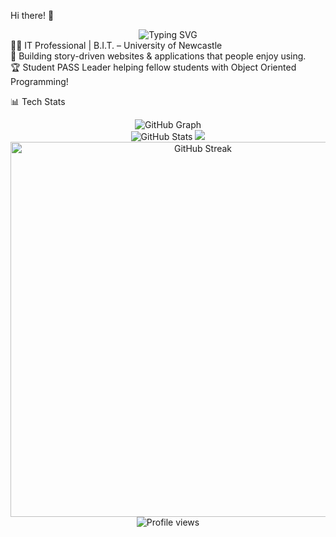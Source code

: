 Hi there! 👋 <br>

<div align="center">
  <img src="https://readme-typing-svg.herokuapp.com?font=Righteous&pause=1000&color=f3a127&center=true&vCenter=true&width=435&lines=Front-end+Developer+%26+UI%2FUX+Designer;Full-Stack+Developer;Problem+Solver+%26+Fast+Learner" alt="Typing SVG" />
</div>
👨‍💻 IT Professional | B.I.T. – University of Newcastle
<br>
🎯 Building story-driven websites & applications that people enjoy using. <br>
🏆 Student PASS Leader helping fellow students with Object Oriented Programming!


📊 Tech Stats
<div align="center">
  <img src="http://github-profile-summary-cards.vercel.app/api/cards/profile-details?username=LinVulpes&theme=gruvbox" alt="GitHub Graph">
</div>


<div align="center">
  <img src="https://awesome-github-stats.azurewebsites.net/user-stats/LINVULPES?cardType=github&theme=gruvbox&preferLogin=false&Ring=fe8019&Text=FFFFFF&Title=FABD2F&Border=282828&Background=DD272700" alt="GitHub Stats" />
  <img src="http://github-profile-summary-cards.vercel.app/api/cards/repos-per-language?username=LinVulpes&theme=gruvbox" />
</div>


<div align="center">
  <img src="https://github-readme-streak-stats.herokuapp.com/?user=LinVulpes&theme=gruvbox&hide_border=true" alt="GitHub Streak" width="600">
</div>

<div align="center">
  <img src="https://komarev.com/ghpvc/?username=LinVulpes&label=Profile%20views&color=e7771b&style=for-the-badge" alt="Profile views" />
</div>
